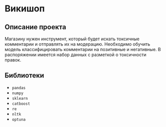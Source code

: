 # Викишоп

## Описание проекта
Магазину нужен инструмент, который будет искать токсичные комментарии и отправлять их на модерацию. Необходимо обучить модель классифицировать комментарии на позитивные и негативные. В распоряжении имеется набор данных с разметкой о токсичности правок.

## Библиотеки
- ```pandas```
- ```numpy```
- ```sklearn```
- ```catboost```
- ```re```
- ```nltk```
- ```optuna```